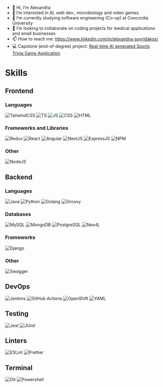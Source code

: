 - 👋 Hi, I’m Alexandra
- 👀 I’m interested in AI, web dev., microbiology and video games.
- 🌱 I’m currently studying software engineering (Co-op) at Concordia University
- 💞️ I’m looking to collaborate on coding projects for medical applications and small businesses
- 📫 How to reach me:  https://www.linkedin.com/in/alexandra-spyridakos/
- 💻 Capstone (end-of-degree) project: [Real-time AI generated Sports Trivia Game Application](https://sportzio.io) 

# Skills
## Frontend
### Languages
![TailwindCSS](https://img.shields.io/badge/Tailwind_CSS-38B2AC?style=for-the-badge&logo=tailwind-css&logoColor=white)
![TS](https://img.shields.io/badge/TypeScript-007ACC?style=for-the-badge&logo=typescript&logoColor=white)
![JS](https://img.shields.io/badge/JavaScript-F7DF1E?style=for-the-badge&logo=javascript&logoColor=black)
![CSS](https://img.shields.io/badge/CSS3-1572B6?style=for-the-badge&logo=css3&logoColor=white)
![HTML](https://img.shields.io/badge/HTML5-E34F26?style=for-the-badge&logo=html5&logoColor=white)

### Frameworks and Libraries
![Redux](https://img.shields.io/badge/Redux-593D88?style=for-the-badge&logo=redux&logoColor=white)
![React](https://img.shields.io/badge/React-20232A?style=for-the-badge&logo=react&logoColor=61DAFB)
![Angular](https://img.shields.io/badge/Angular-DD0031?style=for-the-badge&logo=angular&logoColor=white)
![NextJS](https://img.shields.io/badge/Next.js-000?logo=nextdotjs&logoColor=fff&style=for-the-badge)
![ExpressJS](https://img.shields.io/badge/Express.js-404D59?style=for-the-badge)
![NPM](https://img.shields.io/badge/npm-CB3837?style=for-the-badge&logo=npm&logoColor=white)

### Other
![NodeJS](https://img.shields.io/badge/Node.js-43853D?style=for-the-badge&logo=node.js&logoColor=white)

## Backend
### Languages
![Java](https://img.shields.io/badge/Java-ED8B00?style=for-the-badge&logo=openjdk&logoColor=white)
![Python](https://img.shields.io/badge/Python-3776AB?style=for-the-badge&logo=python&logoColor=white)
![Golang](https://img.shields.io/badge/Go-00ADD8?style=for-the-badge&logo=go&logoColor=white)
![Groovy](https://img.shields.io/badge/Groovy-%234298B8?style=for-the-badge&logo=apachegroovy&logoColor=white&cacheSeconds=https%3A%2F%2Fgroovy-lang.org%2Fdocumentation.html)
 
### Databases
![MySQL](https://img.shields.io/badge/MySQL-005C84?style=for-the-badge&logo=mysql&logoColor=white)
![MongoDB](https://img.shields.io/badge/MongoDB-%234ea94b.svg?style=for-the-badge&logo=mongodb&logoColor=white)
![PostgreSQL](https://img.shields.io/badge/PostgreSQL-316192?style=for-the-badge&logo=postgresql&logoColor=white)
![Neo4j](https://img.shields.io/badge/Neo4j-018bff?style=for-the-badge&logo=neo4j&logoColor=white)

### Frameworks
![Django](https://img.shields.io/badge/Django-092E20?style=for-the-badge&logo=django&logoColor=white)

### Other
![Swagger](https://img.shields.io/badge/-Swagger-%23Clojure?style=for-the-badge&logo=swagger&logoColor=white)

## DevOps
![Jenkins](https://img.shields.io/badge/Jenkins-%23D24939?style=for-the-badge&logo=jenkins&logoColor=white&cacheSeconds=https%3A%2F%2Fwww.jenkins.io%2Fdoc%2F)
![GitHub Actions](https://img.shields.io/badge/GitHub%20Actions-%232088FF?style=for-the-badge&logo=githubactions&logoColor=white)
![OpenShift](https://img.shields.io/badge/OpenShift-%23EE0000?style=for-the-badge&logo=redhatopenshift&logoColor=white&link=https%3A%2F%2Fdocs.openshift.com%2F)
![YAML](https://img.shields.io/badge/YAML-%23CB171E?style=for-the-badge&logo=yaml&logoColor=white&link=https%3A%2F%2Fyaml.org%2Fspec%2F1.2.2%2F)

## Testing
![Jest](https://img.shields.io/badge/Jest-323330?style=for-the-badge&logo=Jest&logoColor=white)
![JUnit](https://img.shields.io/badge/JUnit-%2325A162?style=for-the-badge&logo=junit5&logoColor=white&link=https%3A%2F%2Fjunit.org%2Fjunit5%2Fdocs%2Fcurrent%2Fuser-guide%2F)

## Linters
![ESLint](https://img.shields.io/badge/eslint-3A33D1?style=for-the-badge&logo=eslint&logoColor=white)
![Prettier](https://img.shields.io/badge/prettier-1A2C34?style=for-the-badge&logo=prettier&logoColor=F7BA3E)



## Terminal
![Git](https://img.shields.io/badge/GIT-E44C30?style=for-the-badge&logo=git&logoColor=white)
![Powershell](https://img.shields.io/badge/powershell-5391FE?style=for-the-badge&logo=powershell&logoColor=white)

<!---
aspyridakos/aspyridakos is a ✨ special ✨ repository because its `README.md` (this file) appears on your GitHub profile.
You can click the Preview link to take a look at your changes.
--->
